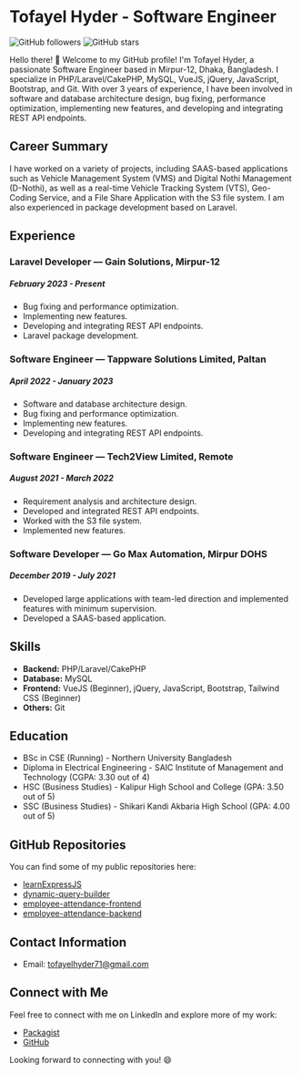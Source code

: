 
<!--
**abhihyder/abhihyder** is a ✨ _special_ ✨ repository because its `README.md` (this file) appears on your GitHub profile.

Here are some ideas to get you started:

- 🔭 I’m currently working on ...
- 🌱 I’m currently learning ...
- 👯 I’m looking to collaborate on ...
- 🤔 I’m looking for help with ...
- 💬 Ask me about ...
- 📫 How to reach me: ...
- 😄 Pronouns: ...
- ⚡ Fun fact: ...
-->



# Tofayel Hyder - Software Engineer

![GitHub followers](https://img.shields.io/github/followers/abhihyder?style=social)
![GitHub stars](https://img.shields.io/github/stars/abhihyder?style=social)

Hello there! 👋 Welcome to my GitHub profile! I'm Tofayel Hyder, a passionate Software Engineer based in Mirpur-12, Dhaka, Bangladesh. I specialize in PHP/Laravel/CakePHP, MySQL, VueJS, jQuery, JavaScript, Bootstrap, and Git. With over 3 years of experience, I have been involved in software and database architecture design, bug fixing, performance optimization, implementing new features, and developing and integrating REST API endpoints.

## Career Summary

I have worked on a variety of projects, including SAAS-based applications such as Vehicle Management System (VMS) and Digital Nothi Management (D-Nothi), as well as a real-time Vehicle Tracking System (VTS), Geo-Coding Service, and a File Share Application with the S3 file system. I am also experienced in package development based on Laravel.

## Experience

### Laravel Developer — Gain Solutions, Mirpur-12
##### February 2023 - Present

- Bug fixing and performance optimization.
- Implementing new features.
- Developing and integrating REST API endpoints.
- Laravel package development.

### Software Engineer — Tappware Solutions Limited, Paltan
##### April 2022 - January 2023

- Software and database architecture design.
- Bug fixing and performance optimization.
- Implementing new features.
- Developing and integrating REST API endpoints.

### Software Engineer — Tech2View Limited, Remote
##### August 2021 - March 2022

- Requirement analysis and architecture design.
- Developed and integrated REST API endpoints.
- Worked with the S3 file system.
- Implemented new features.

### Software Developer — Go Max Automation, Mirpur DOHS
##### December 2019 - July 2021

- Developed large applications with team-led direction and implemented features with minimum supervision.
- Developed a SAAS-based application.

## Skills

- **Backend:** PHP/Laravel/CakePHP
- **Database:** MySQL
- **Frontend:** VueJS (Beginner), jQuery, JavaScript, Bootstrap, Tailwind CSS (Beginner)
- **Others:** Git

## Education

- BSc in CSE (Running) - Northern University Bangladesh
- Diploma in Electrical Engineering - SAIC Institute of Management and Technology (CGPA: 3.30 out of 4)
- HSC (Business Studies) - Kalipur High School and College (GPA: 3.50 out of 5)
- SSC (Business Studies) - Shikari Kandi Akbaria High School (GPA: 4.00 out of 5)

## GitHub Repositories

You can find some of my public repositories here:

- [learnExpressJS](https://github.com/abhihyder/learnExpressJS)
- [dynamic-query-builder](https://github.com/abhihyder/dynamic-query-builder)
- [employee-attendance-frontend](https://github.com/abhihyder/employee-attendance-frontend)
- [employee-attendance-backend](https://github.com/abhihyder/employee-attendance-backend)

## Contact Information

- Email: tofayelhyder71@gmail.com

## Connect with Me

Feel free to connect with me on LinkedIn and explore more of my work:

- [Packagist](https://packagist.org/packages/hyder)
- [GitHub](https://github.com/abhihyder)

Looking forward to connecting with you! 😄
